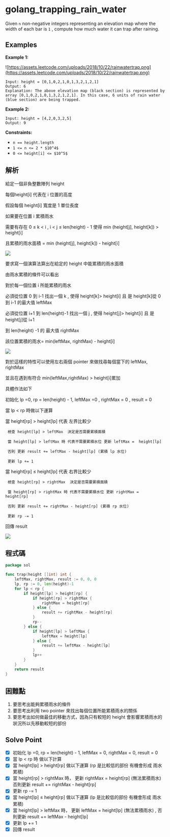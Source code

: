 # golang_trapping_rain_water

Given `n` non-negative integers representing an elevation map where the width of each bar is `1`
, compute how much water it can trap after raining.

## Examples

**Example 1:**

![https://assets.leetcode.com/uploads/2018/10/22/rainwatertrap.png](https://assets.leetcode.com/uploads/2018/10/22/rainwatertrap.png)

```
Input: height = [0,1,0,2,1,0,1,3,2,1,2,1]
Output: 6
Explanation: The above elevation map (black section) is represented by array [0,1,0,2,1,0,1,3,2,1,2,1]. In this case, 6 units of rain water (blue section) are being trapped.

```

**Example 2:**

```
Input: height = [4,2,0,3,2,5]
Output: 9

```

**Constraints:**

- `n == height.length`
- `1 <= n <= 2 * $10^4$`
- `0 <= height[i] <= $10^5$`

## 解析

給定一個非負整數陣列 height 

每個height[i] 代表在 i 位置的高度

假設每個 height[i] 寬度是 1 單位長度

如果要在位置 i 累積雨水

需要有存在  0 ≤ k < i , i < j ≤ len(height) - 1 使得 min (height[j], height[k]) > height[i]

且累積的雨水面積 =  min (height[j], height[k]) - height[i]

![](https://i.imgur.com/QrMBGDN.png)

要求寫一個演算法算出在給定的 height 中能累積的雨水面積

由雨水累積的條件可以看出

對於每一個位置 i 所能累積的雨水 

必須從位置 0 到 i-1 找出一個  k , 使得 height[k]> height[i] 且 是 height[k]從 0 到 i-1 的最大值 leftMax

必須從位置 i+1 到 len(height)-1 找出一個  j , 使得 height[j]> height[i] 且 是 height[j]從 i+1

 到 len(height) -1 的 最大值 rightMax

該位置累積的雨水= min(leftMax, rightMax) - height[i]


![](https://i.imgur.com/CE7pcVN.png)

對於這樣的特性可以使用左右兩個 pointer 來做找尋每個當下的 leftMax, rightMax

並且在遇到有符合 min(leftMax,rightMax) >  height[i]累加

具體作法如下

初始化 lp =0, rp = len(height) - 1, leftMax =0 , rightMax = 0 , result = 0

當 lp < rp 時做以下運算

  當  height[rp] > height[lp] 代表 左界比較少

     檢查 height[lp] > leftMax  決定是否需要累積面積 

     當 height[lp] > leftMax 時 代表不需要累積水位 更新 leftMax =  height[lp]

     否則 更新 result += leftMax - height[lp] (累積 lp 水位)

     更新 lp += 1

當  height[rp] ≤ height[lp] 代表 右界比較少

     檢查 height[rp] > rightMax  決定是否需要累積面積 

     當 height[rp] > rightMax 時 代表不需要累積水位 更新 rightMax =  height[rp]

     否則 更新 result += rightMax - height[rp] (累積 rp 水位)

     更新 rp -= 1

回傳 result

![](https://i.imgur.com/a5Slape.png)

## 程式碼
```go
package sol

func trap(height []int) int {
	leftMax, rightMax, result := 0, 0, 0
	lp, rp := 0, len(height)-1
	for lp < rp {
		if height[lp] > height[rp] {
			if height[rp] > rightMax {
				rightMax = height[rp]
			} else {
				result += rightMax - height[rp]
			}
			rp--
		} else {
			if height[lp] > leftMax {
				leftMax = height[lp]
			} else {
				result += leftMax - height[lp]
			}
			lp++
		}
	}
	return result
}

```
## 困難點

1. 要思考出能夠累積雨水的條件
2. 要思考出利用 two pointer 來找出每個位置所能累積雨水的關係
3. 要思考出如何做最佳的移動方式，因為只有較短的 height 會影響累積雨水的狀況所以先移動較短的部份

## Solve Point

- [x]  初始化 lp =0, rp = len(height) - 1, leftMax = 0, rightMax = 0, result = 0
- [x]  當 lp < rp 時 做以下計算
- [x]  當 height[lp] > height[rp] 做以下運算 (rp 是比較低的部份 有機會形成 雨水累積)
- [x]  當 height[rp] > rightMax 時， 更新 rightMax = height[rp] (無法累積雨水) 否則更新 result += rightMax - height[rp]
- [x]  更新 rp -= 1
- [x]  當 height[lp] ≤ height[rp] 做以下運算 (lp 是比較低的部份 有機會形成 雨水累積)
- [x]  當 height[lp] > leftMax 時， 更新 leftMax = height[lp] (無法累積雨水) , 否則更新 result += leftMax - height[lp]
- [x]  更新 lp += 1
- [x]  回傳 result